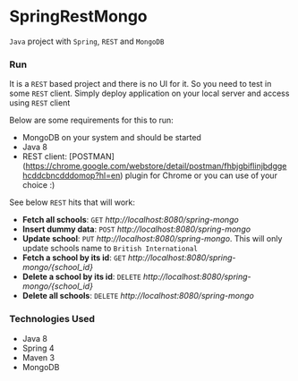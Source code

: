 # SpringRestMongo
`Java` project with `Spring`, `REST` and `MongoDB`

### Run
It is a `REST` based project and there is no UI for it.
So you need to test in some `REST` client. 
Simply deploy application on your local server and access using `REST` client

Below are some requirements for this to run:

* MongoDB on your system and should be started
* Java 8
* REST client: [POSTMAN] (https://chrome.google.com/webstore/detail/postman/fhbjgbiflinjbdggehcddcbncdddomop?hl=en) plugin for Chrome or you can use of your choice :)

See below `REST` hits that will work:
* **Fetch all schools**: `GET` *http://localhost:8080/spring-mongo*
* **Insert dummy data**: `POST` *http://localhost:8080/spring-mongo*
* **Update school**: `PUT` *http://localhost:8080/spring-mongo*. This will only update schools name to `British International`
* **Fetch a school by its id**: `GET` *http://localhost:8080/spring-mongo/{school_id}*
* **Delete a school by its id**: `DELETE` *http://localhost:8080/spring-mongo/{school_id}*
* **Delete all schools**: `DELETE` *http://localhost:8080/spring-mongo*

### Technologies Used
* Java 8
* Spring 4
* Maven 3
* MongoDB 
